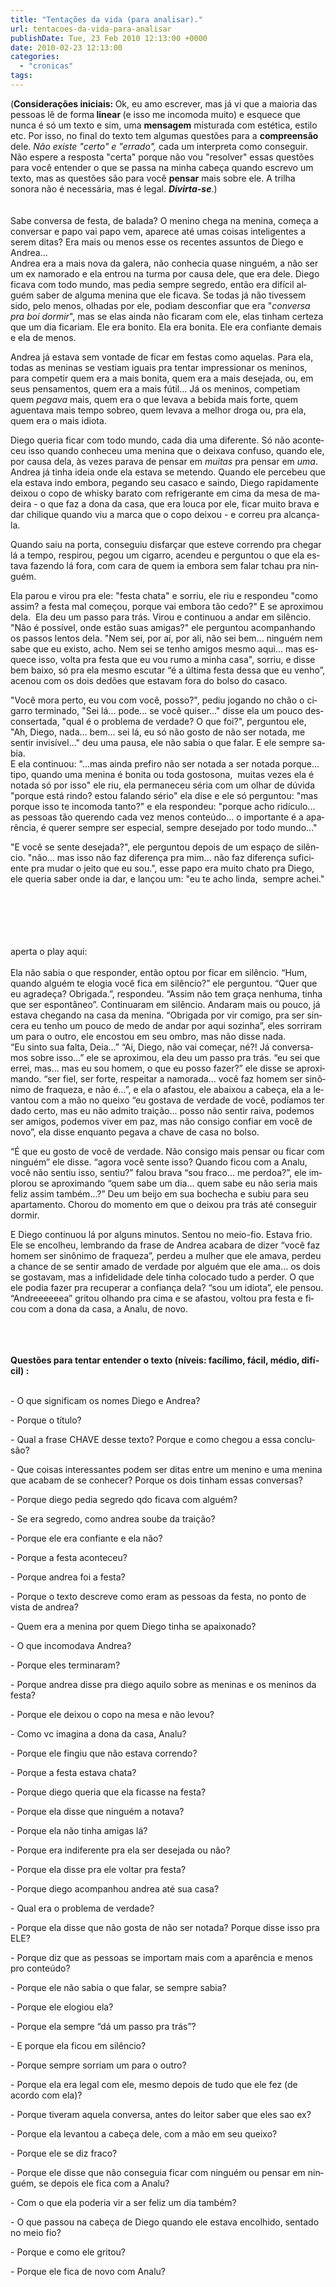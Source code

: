 ```yaml
---
title: "Tentações da vida (para analisar)."
url: tentacoes-da-vida-para-analisar
publishDate: Tue, 23 Feb 2010 12:13:00 +0000
date: 2010-02-23 12:13:00
categories: 
  - "cronicas"
tags: 
---
```

<div><span><span>(<b>Considerações iniciais: </b>Ok, eu amo escrever, mas já vi que a maioria das pessoas lê de forma<b> linear </b>(e isso me incomoda muito) e esquece que nunca é só um texto e sim, uma <b>mensagem</b> misturada com estética, estilo etc. Por isso, no final do texto tem algumas questões para a <b>compreensão</b> dele. <i><span>Não existe "certo" e "errado", </span></i>cada um interpreta como conseguir. Não espere a resposta "certa" porque não vou "resolver" essas questões para você entender o que se passa na minha cabeça quando escrevo um texto, mas as questões são para você </span></span><b><span><span>pensar</span></span></b><span><span> mais sobre ele. A trilha sonora não é necessária, mas é legal. <b><i>Divirta-se</i></b>.)</span></span><br><span><span><br></span></span><br><span>Sabe conversa de festa, de balada? O menino chega na menina, começa a conversar e papo vai papo vem, aparece até umas coisas inteligentes a serem ditas? Era mais ou menos esse os recentes assuntos de Diego e Andrea...</span></div><div><span lang="PT-BR"><span><span>Andrea era a mais nova da galera, não conhecia quase ninguém, a não ser um ex namorado e ela entrou na turma por causa dele, que era dele. Diego ficava com todo mundo, mas pedia sempre segredo, então era difícil alguém saber de alguma menina que ele ficava. Se todas já não tivessem sido, pelo menos, olhadas por ele, podiam desconfiar que era "</span></span><i><span><span>conversa pra boi dormir</span></span></i><span><span>", mas se elas ainda não ficaram com ele, elas tinham certeza que um dia ficariam. Ele era bonito. Ela era bonita. Ele era confiante demais e ela de menos.</span></span></span><span lang="PT-BR"><span><span><p></p></span></span></span></div><div><span lang="PT-BR"><span><span>Andrea já estava sem vontade de ficar em festas como aquelas. Para ela, todas as meninas se vestiam iguais pra tentar impressionar os meninos, para competir quem era a mais bonita, quem era a mais desejada, ou, em seus pensamentos, quem era a mais fútil... Já os meninos, competiam quem </span></span><i><span><span>pegava</span></span></i><span><span> mais, quem era o que levava a bebida mais forte, quem aguentava mais tempo sobreo, quem levava a melhor droga ou, pra ela, quem era o mais idiota.</span></span></span><span lang="PT-BR"><span><span><p></p></span></span></span></div><div><span lang="PT-BR"><span><span>Diego queria ficar com todo mundo, cada dia uma diferente. Só não aconteceu isso quando conheceu uma menina que o deixava confuso, quando ele, por causa dela, às vezes parava de pensar em </span></span><i><span><span>muitas</span></span></i><span><span> pra pensar em </span></span><i><span><span>uma</span></span></i><span><span>. Andrea já tinha ideia onde ela estava se metendo. Quando ele percebeu que ela estava indo embora, pegando seu casaco e saindo, Diego rapidamente deixou o copo de whisky barato com refrigerante em cima da mesa de madeira - o que faz a dona da casa, que era louca por ele, ficar muito brava e dar chilique quando viu a marca que o copo deixou - e correu pra alcança-la.</span></span></span><span lang="PT-BR"><span><span><p></p></span></span></span></div><div><span lang="PT-BR"><span><span>Quando saiu na porta, conseguiu disfarçar que esteve correndo pra chegar lá a tempo, respirou, pegou um cigarro, acendeu e perguntou o que ela estava fazendo lá fora, com cara de quem ia embora sem falar tchau pra ninguém.</span></span></span><span lang="PT-BR"><span><span><p></p></span></span></span></div><div><span lang="PT-BR"><span><span>Ela parou e virou pra ele: "festa chata" e sorriu, ele riu e respondeu "como assim? a festa mal começou, porque vai embora tão cedo?" E se aproximou dela.  Ela deu um passo para trás. Virou e continuou a andar em silêncio. "Não é possível, onde estão suas amigas?" ele perguntou acompanhando os passos lentos dela. "Nem sei, por aí, por ali, não sei bem... ninguém nem sabe que eu existo, acho. Nem sei se tenho amigos mesmo aqui... mas esquece isso, volta pra festa que eu vou rumo a minha casa", sorriu, e disse bem baixo, só pra ela mesmo escutar “é a última festa dessa que eu venho”, acenou com os dois dedões que estavam fora do bolso do casaco.</span></span></span><span lang="PT-BR"><span><span><p></p></span></span></span></div><div><span lang="PT-BR"><span><span>"Você mora perto, eu vou com você, posso?", pediu jogando no chão o cigarro terminado, "Sei lá... pode... se você quiser..." disse ela um pouco desconsertada, "qual é o problema de verdade? O que foi?", perguntou ele, "Ah, Diego, nada... bem... sei lá, eu só não gosto de não ser notada, me sentir invisível..." deu uma pausa, ele não sabia o que falar. E ele sempre sabia. </span></span></span><span lang="PT-BR"><span><span><br></span></span> </span><span lang="PT-BR"><span><span>E ela continuou: "...mas ainda prefiro não ser notada a ser notada porque... tipo, quando uma menina é bonita ou toda gostosona,  muitas vezes ela é notada só por isso" ele riu, ela permaneceu séria com um olhar de dúvida "porque está rindo? estou falando sério" ela dise e ele só perguntou: "mas porque isso te incomoda tanto?" e ela respondeu: "porque acho ridículo... as pessoas tão querendo cada vez menos conteúdo... o importante é a aparência, é querer sempre ser especial, sempre desejado por todo mundo..."</span></span></span><span lang="PT-BR"><span><span><p></p></span></span></span></div><div><span lang="PT-BR"><span><span>"E você se sente desejada?", ele perguntou depois de um espaço de silêncio. "não... mas isso não faz diferença pra mim... não faz diferença suficiente pra mudar o jeito que eu sou.", esse papo era muito chato pra Diego, ele queria saber onde ia dar, e lançou um: "eu te acho linda,  sempre achei."</span></span></span><span lang="PT-BR"><span><span><p></p></span></span></span><br><span lang="PT-BR"><span><span></span></span></span><br><span lang="PT-BR"><span><span></span></span></span><br><span lang="PT-BR"><span><span></span></span></span><br><span lang="PT-BR"><span><span></span></span></span><br><span lang="PT-BR"><span><span><div>aperta o play aqui:</div><div></div><div><br></div></span></span></span></div><div><span lang="PT-BR"><span><span>Ela não sabia o que responder, então optou por ficar em silêncio. “Hum, quando alguém te elogia você fica em silêncio?” ele perguntou. “Quer que eu agradeça? Obrigada.”, respondeu. “Assim não tem graça nenhuma, tinha que ser espontâneo”. Continuaram em silêncio. Andaram mais ou pouco, já estava chegando na casa da menina. “Obrigada por vir comigo, pra ser sincera eu tenho um pouco de medo de andar por aqui sozinha”, eles sorriram um para o outro, ele encostou em seu ombro, mas não disse nada.   </span></span></span></div><div><span lang="PT-BR"><span><span>“Eu sinto sua falta, Deia...” “Ai, Diego, não vai começar, né?! Já conversamos sobre isso...” ele se aproximou, ela deu um passo pra trás. “eu sei que errei, mas... mas eu sou homem, o que eu posso fazer?” ele disse se aproximando. “ser fiel, ser forte, respeitar a namorada... você faz homem ser sinônimo de fraqueza, e não é...”, e ela o afastou, ele abaixou a cabeça, ela a levantou com a mão no queixo “eu gostava de verdade de você, podíamos ter dado certo, mas eu não admito traição... posso não sentir raiva, podemos ser amigos, podemos viver em paz, mas não consigo confiar em você de novo”, ela disse enquanto pegava a chave de casa no bolso.</span></span></span><span lang="PT-BR"><span><span><p></p></span></span></span></div><div><span lang="PT-BR"><span><span>“É que eu gosto de você de verdade. Não consigo mais pensar ou ficar com ninguém” ele disse. “agora você sente isso? Quando ficou com a Analu, você não sentiu isso, sentiu?” falou brava “sou fraco... me perdoa?”, ele implorou se aproximando “quem sabe um dia... quem sabe eu não seria mais feliz assim também...?” Deu um beijo em sua bochecha e subiu para seu apartamento. Chorou do momento em que o deixou pra trás até conseguir dormir.</span></span></span><span lang="PT-BR"><span><span><p></p></span></span></span></div><div><span lang="PT-BR"><span><span>E Diego continuou lá por alguns minutos. Sentou no meio-fio. Estava frio. Ele se encolheu, lembrando da frase de Andrea acabara de dizer “você faz homem ser sinônimo de fraqueza”, perdeu a mulher que ele amava, perdeu a chance de se sentir amado de verdade por alguém que ele ama... os dois se gostavam, mas a infidelidade dele tinha colocado tudo a perder. O que ele podia fazer pra recuperar a confiança dela? “sou um idiota”, ele pensou. “Andreeeeeea” gritou olhando pra cima e se afastou, voltou pra festa e ficou com a dona da casa, a Analu, de novo.</span></span></span><span lang="PT-BR"><span><span><p></p></span></span></span></div><div><br></div><span lang="PT-BR"><span><span><br clear="all"></span></span> </span><span><span>  </span></span><br><div><span lang="PT-BR"><span><span><b>Questões para tentar entender o texto (níveis: facílimo, fácil, médio, difícil) :<p></p></b></span></span></span></div><div><span lang="PT-BR"><span><span><b><br></b></span></span></span></div><div><span lang="PT-BR"><span><span>- O que significam os nomes Diego e Andrea?<p></p></span></span></span></div><div><span lang="PT-BR"><span><span>- Porque o título?<p></p></span></span></span></div><div><span lang="PT-BR"><span><span>- Qual a frase CHAVE desse texto? Porque e como chegou a essa conclusão?<p></p></span></span></span></div><div><span lang="PT-BR"><span><span>- Que coisas interessantes podem ser ditas entre um menino e uma menina que acabam de se conhecer? Porque os dois tinham essas conversas?<p></p></span></span></span></div><div><span lang="PT-BR"><span><span>- Porque diego pedia segredo qdo ficava com alguém?<p></p></span></span></span></div><div><span lang="PT-BR"><span><span>- Se era segredo, como andrea soube da traição?<p></p></span></span></span></div><div><span lang="PT-BR"><span><span>- Porque ele era confiante e ela não?<p></p></span></span></span></div><div><span lang="PT-BR"><span><span>- Porque a festa aconteceu?<p></p></span></span></span></div><div><span lang="PT-BR"><span><span>- Porque andrea foi a festa?<p></p></span></span></span></div><div><span lang="PT-BR"><span><span>- Porque o texto descreve como eram as pessoas da festa, no ponto de vista de andrea?<p></p></span></span></span></div><div><span lang="PT-BR"><span><span>- Quem era a menina por quem Diego tinha se apaixonado?<p></p></span></span></span></div><div><span lang="PT-BR"><span><span>- O que incomodava Andrea?<p></p></span></span></span></div><div><span lang="PT-BR"><span><span>- Porque eles terminaram?<p></p></span></span></span></div><div><span lang="PT-BR"><span><span>- Porque andrea disse pra diego aquilo sobre as meninas e os meninos da festa?<p></p></span></span></span></div><div><span lang="PT-BR"><span><span>- Porque ele deixou o copo na mesa e não levou?<p></p></span></span></span></div><div><span lang="PT-BR"><span><span>- Como vc imagina a dona da casa, Analu?<p></p></span></span></span></div><div><span lang="PT-BR"><span><span>- Porque ele fingiu que não estava correndo?<p></p></span></span></span></div><div><span lang="PT-BR"><span><span>- Porque a festa estava chata?<p></p></span></span></span></div><div><span lang="PT-BR"><span><span>- Porque diego queria que ela ficasse na festa?<p></p></span></span></span></div><div><span lang="PT-BR"><span><span>- Porque ela disse que ninguém a notava?<p></p></span></span></span></div><div><span lang="PT-BR"><span><span>- Porque ela não tinha amigas lá?<p></p></span></span></span></div><div><span lang="PT-BR"><span><span>- Porque era indiferente pra ela ser desejada ou não?<p></p></span></span></span></div><div><span lang="PT-BR"><span><span>- Porque ela disse pra ele voltar pra festa?<p></p></span></span></span></div><div><span lang="PT-BR"><span><span>- Porque diego acompanhou andrea até sua casa?<p></p></span></span></span></div><div><span lang="PT-BR"><span><span>- Qual era o problema de verdade?<p></p></span></span></span></div><div><span lang="PT-BR"><span><span>- Porque ela disse que não gosta de não ser notada? Porque disse isso pra ELE?<p></p></span></span></span></div><div><span lang="PT-BR"><span><span>- Porque diz que as pessoas se importam mais com a aparência e menos pro conteúdo?<p></p></span></span></span></div><div><span lang="PT-BR"><span><span>- Porque ele não sabia o que falar, se sempre sabia?<p></p></span></span></span></div><div><span lang="PT-BR"><span><span>- Porque ele elogiou ela?<p></p></span></span></span></div><div><span lang="PT-BR"><span><span>- Porque ela sempre “dá um passo pra trás”?<p></p></span></span></span></div><div><span lang="PT-BR"><span><span>- E porque ela ficou em silêncio?<p></p></span></span></span></div><div><span lang="PT-BR"><span><span>- Porque sempre sorriam um para o outro?<p></p></span></span></span></div><div><span lang="PT-BR"><span><span>- Porque ela era legal com ele, mesmo depois de tudo que ele fez (de acordo com ela)?<p></p></span></span></span></div><div><span lang="PT-BR"><span><span>- Porque tiveram aquela conversa, antes do leitor saber que eles sao ex?<p></p></span></span></span></div><div><span lang="PT-BR"><span><span>- Porque ela levantou a cabeça dele, com a mão em seu queixo?<p></p></span></span></span></div><div><span lang="PT-BR"><span><span>- Porque ele se diz fraco?<p></p></span></span></span></div><div><span lang="PT-BR"><span><span>- Porque ele disse que não conseguia ficar com ninguém ou pensar em ninguém, se depois ele fica com a Analu?<p></p></span></span></span></div><div><span lang="PT-BR"><span><span>- Com o que ela poderia vir a ser feliz um dia também?<p></p></span></span></span></div><div><span lang="PT-BR"><span><span>- O que passou na cabeça de Diego quando ele estava encolhido, sentado no meio fio?<p></p></span></span></span></div><div><span lang="PT-BR"><span><span>- Porque e como ele gritou?<p></p></span></span></span></div><div><span lang="PT-BR"><span><span>- Porque ele fica de novo com Analu?</span></span><p></p></span></div>
